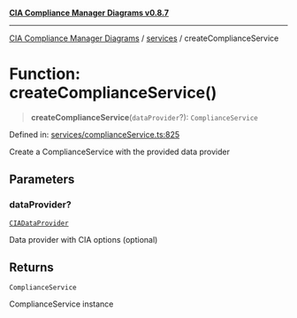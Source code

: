 [**CIA Compliance Manager Diagrams v0.8.7**](../../README.md)

***

[CIA Compliance Manager Diagrams](../../modules.md) / [services](../README.md) / createComplianceService

# Function: createComplianceService()

> **createComplianceService**(`dataProvider`?): `ComplianceService`

Defined in: [services/complianceService.ts:825](https://github.com/Hack23/cia-compliance-manager/blob/c1b03266cad85c2f58531e3fd0aea147fa649ae0/src/services/complianceService.ts#L825)

Create a ComplianceService with the provided data provider

## Parameters

### dataProvider?

[`CIADataProvider`](../../types/interfaces/CIADataProvider.md)

Data provider with CIA options (optional)

## Returns

`ComplianceService`

ComplianceService instance
